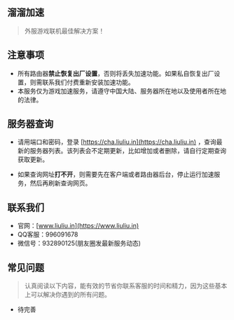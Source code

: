 ## 溜溜加速

> 外服游戏联机最佳解决方案！

## 注意事项
* 所有路由器**禁止恢复出厂设置**，否则将丢失加速功能。如果私自恢复出厂设置，则需联系我们付费重新安装加速功能。
* 本服务仅为游戏加速服务，请遵守中国大陆、服务器所在地以及使用者所在地的法律。

## 服务器查询
* 请用端口和密码，登录 [https://cha.liuliu.in](https://cha.liuliu.in) ，查询最新的服务器列表。该列表会不定期更新，比如增加或者删除，请自行定期查询获取更新。

* 如果查询网址**打不开**，则需要先在客户端或者路由器后台，停止运行加速服务，然后再刷新查询网页。

## 联系我们
* 官网：[www.liuliu.in](https://www.liuliu.in) 
* QQ客服：996091678
* 微信号：932890125(朋友圈发最新服务动态)

## 常见问题
> 认真阅读以下内容，能有效的节省你联系客服的时间和精力，因为这些基本上可以解决你遇到的所有问题。

* 待完善

